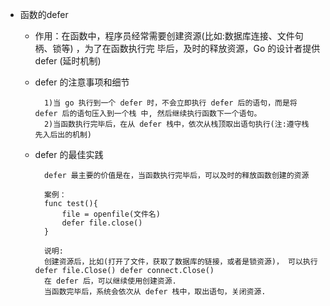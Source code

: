 - 函数的defer

    - 作用：在函数中，程序员经常需要创建资源(比如:数据库连接、文件句柄、锁等) ，为了在函数执行完 毕后，及时的释放资源，Go 的设计者提供 defer (延时机制)
    
    - defer 的注意事项和细节
    
            1)当 go 执行到一个 defer 时，不会立即执行 defer 后的语句，而是将 defer 后的语句压入到一个栈 中, 然后继续执行函数下一个语句。
            2)当函数执行完毕后，在从 defer 栈中，依次从栈顶取出语句执行(注:遵守栈 先入后出的机制)
    - defer 的最佳实践
            
            defer 最主要的价值是在，当函数执行完毕后，可以及时的释放函数创建的资源
            
            案例：
            func test(){
                file = openfile(文件名)
                defer file.close()
            }
            
            说明:
            创建资源后，比如(打开了文件，获取了数据库的链接，或者是锁资源)， 可以执行 defer file.Close() defer connect.Close()
            在 defer 后，可以继续使用创建资源.
            当函数完毕后，系统会依次从 defer 栈中，取出语句，关闭资源.
